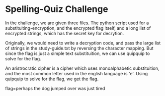 # Spelling-Quiz Challenge 
In the challenge, we are given three files. The python script used for a substituiting-encryption, and the encrypted flag itself, and a long list of encrypted strings, which has the secret key for decrytion. 

Originally, we would need to write a decryption code, and pass the large list of strings in the study-guide.txt by reversing the character mapping. But since the flag is just a simple text substituition, we can use quipquip to solve for the flag. 

An  aristrocratic cipher is a cipher which uses monoalphabetic substituition, and the most common letter used in the english language is 'e'. Using quipquip to solve for the flag, we get the flag.

flag=perhaps the dog jumped over was just tired